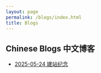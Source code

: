 ```yaml
---
layout: page
permalink: /blogs/index.html
title: Blogs
---
```


## Chinese Blogs 中文博客

- [2025-05-24 建站纪念](https://Volodymyr2580.github.io/blogs/建站纪念.md)

